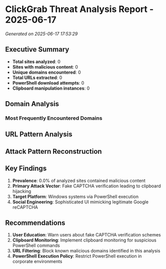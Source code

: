 # ClickGrab Threat Analysis Report - 2025-06-17

*Generated on 2025-06-17 17:53:29*

## Executive Summary

- **Total sites analyzed**: 0
- **Sites with malicious content**: 0
- **Unique domains encountered**: 0
- **Total URLs extracted**: 0
- **PowerShell download attempts**: 0
- **Clipboard manipulation instances**: 0

## Domain Analysis

### Most Frequently Encountered Domains


## URL Pattern Analysis

## Attack Pattern Reconstruction

## Key Findings

1. **Prevalence**: 0.0% of analyzed sites contained malicious content
2. **Primary Attack Vector**: Fake CAPTCHA verification leading to clipboard hijacking
3. **Target Platform**: Windows systems via PowerShell execution
4. **Social Engineering**: Sophisticated UI mimicking legitimate Google reCAPTCHA

## Recommendations

1. **User Education**: Warn users about fake CAPTCHA verification schemes
2. **Clipboard Monitoring**: Implement clipboard monitoring for suspicious PowerShell commands
3. **URL Filtering**: Block known malicious domains identified in this analysis
4. **PowerShell Execution Policy**: Restrict PowerShell execution in corporate environments

